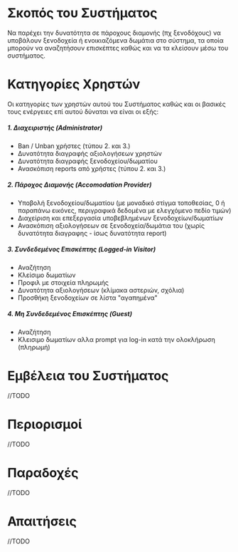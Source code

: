# Σκοπός του Συστήματος
Να παρέχει την δυνατότητα σε πάροχους διαμονής (πχ ξενοδόχους) να υποβάλουν ξενοδοχεία ή ενοικιαζόμενα δωμάτια στο σύστημα, τα οποία μπορούν να αναζητήσουν επισκέπτες καθώς και να τα κλείσουν μέσω του συστήματος. 


# Κατηγορίες Χρηστών
Οι κατηγορίες των χρηστών αυτού του Συστήματος καθώς και οι βασικές τους ενέργειες επί αυτού δύναται να είναι οι εξής:

##### 1. Διαχειριστής (Administrator)
* Ban / Unban χρήστες (τύπου 2. και 3.)
* Δυνατότητα διαγραφής αξιολογήσεων χρηστών
* Δυνατότητα διαγραφής ξενοδοχείου/δωματίου
* Ανασκόπιση reports από χρήστες (τύπου 2. και 3.)

##### 2. Πάροχος Διαμονής (Accomodation Provider)
* Υποβολή ξενοδοχείου/δωματίου (με μοναδικό στίγμα τοποθεσίας, 0 ή παραπάνω εικόνες, περιγραφικά δεδομένα με ελεγχόμενο πεδίο τιμών)
* Διαχείριση και επεξεργασία υποβεβλημένων ξενοδοχείων/δωματίων
* Ανασκόπιση αξιολογήσεων σε ξενοδοχεία/δωμάτια του (χωρίς δυνατότητα διαγραφης - ίσως δυνατότητα report)

##### 3. Συνδεδεμένος Επισκέπτης (Logged-in Visitor)
* Αναζήτηση 
* Κλείσιμο δωματίων 
* Προφιλ με στοιχεία πληρωμής
* Δυνατότητα αξιολογήσεων (κλίμακα αστεριών, σχόλια)
* Προσθήκη ξενοδοχείων σε λίστα "αγαπημένα"

##### 4. Μη Συνδεδεμένος Επισκέπτης (Guest)
* Αναζήτηση 
* Κλεισιμο δωματίων αλλα prompt για log-in κατά την ολοκλήρωση (πληρωμή)


# Εμβέλεια του Συστήματος
//TODO


# Περιορισμοί
//TODO


# Παραδοχές
//TODO


# Απαιτήσεις
//TODO
